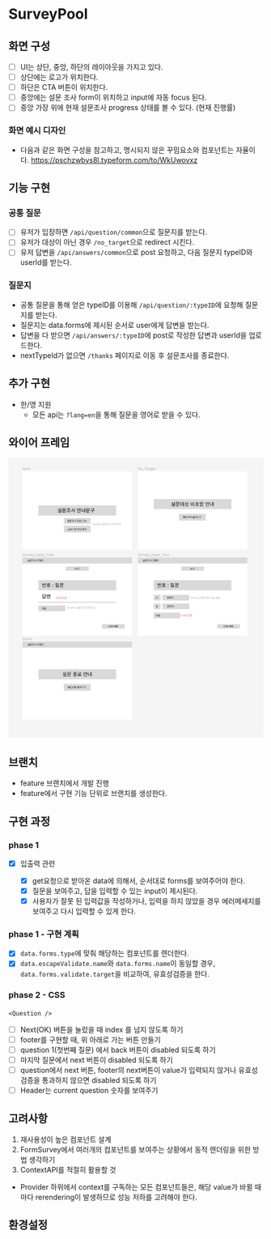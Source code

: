 # SurveyPool

## 화면 구성

- [ ] UI는 상단, 중앙, 하단의 레이아웃을 가지고 있다.
- [ ] 상단에는 로고가 위치한다.
- [ ] 하단은 CTA 버튼이 위치한다.
- [ ] 중앙에는 설문 조사 form이 위치하고 input에 자동 focus 된다.
- [ ] 중앙 가장 위에 현재 설문조사 progress 상태를 볼 수 있다. (현재 진행률)

### 화면 예시 디자인

- 다음과 같은 화면 구성을 참고하고, 명시되지 않은 꾸밈요소와 컴포넌트는 자율이다.
  https://pschzwbys8l.typeform.com/to/WkUwovxz

## 기능 구현

### 공통 질문

- [ ] 유저가 입장하면 `/api/question/common`으로 질문지를 받는다.
- [ ] 유저가 대상이 아닌 경우 `/no_target`으로 redirect 시킨다.
- [ ] 유저 답변을 `/api/answers/common`으로 post 요청하고, 다음 질문지 typeID와 userId를 받는다.

### 질문지

- 공통 질문을 통해 얻은 typeID를 이용해 `/api/question/:typeID`에 요청해 질문지를 받는다.
- 질문지는 data.forms에 제시된 순서로 user에게 답변을 받는다.
- 답변을 다 받으면 `/api/answers/:typeID`에 post로 작성한 답변과 userId을 업로드한다.
- nextTypeId가 없으면 `/thanks` 페이지로 이동 후 설문조사를 종료한다.

## 추가 구현

- 한/영 지원
  - 모든 api는 `?lang=en`을 통해 질문을 영어로 받을 수 있다.

## 와이어 프레임

![wireframe](./docs/wireframe.png)

## 브랜치

- feature 브랜치에서 개발 진행
- feature에서 구현 기능 단위로 브랜치를 생성한다.

## 구현 과정

### phase 1

- [x] 입출력 관련

  - [x] get요청으로 받아온 data에 의해서, 순서대로 forms를 보여주어야 한다.
  - [x] 질문을 보여주고, 답을 입력할 수 있는 input이 제시된다.
  - [x] 사용자가 잘못 된 입력값을 작성하거나, 입력을 하지 않았을 경우 에러메세지를 보여주고 다시 입력할 수 있게 한다.

### phase 1 - 구현 계획

- [x] `data.forms.type`에 맞춰 해당하는 컴포넌트를 렌더한다.
- [x] `data.escapeValidate.name`와 `data.forms.name`이 동일할 경우, `data.forms.validate.target`을 비교하여, 유효성검증을 한다.

### phase 2 - CSS

`<Question />`

- [ ] Next(OK) 버튼을 눌렀을 때 index 를 넘지 않도록 하기
- [ ] footer를 구현할 때, 위 아래로 가는 버튼 만들기
- [ ] question 1(첫번째 질문) 에서 back 버튼이 disabled 되도록 하기
- [ ] 마지막 질문에서 next 버튼이 disabled 되도록 하기
- [ ] question에서 next 버튼, footer의 next버튼이 value가 입력되지 않거나 유효성 검증을 통과하지 않으면 disabled 되도록 하기
- [ ] Header는 current question 숫자를 보여주기

## 고려사항

1. 재사용성이 높은 컴포넌트 설계
2. FormSurvey에서 여러개의 컴포넌트를 보여주는 상황에서 동적 렌더링을 위한 방법 생각하기
3. ContextAPI를 적절히 활용할 것

- Provider 하위에서 context를 구독하는 모든 컴포넌트들은, 해당 value가 바뀔 때마다 rerendering이 발생하므로 성능 저하를 고려해야 한다.

## 환경설정
